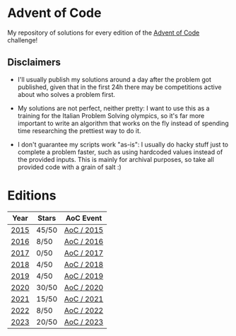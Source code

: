 # Advent of Code
My repository of solutions for every edition of the [Advent of Code](https://adventofcode.com) challenge!

## Disclaimers
- I'll usually publish my solutions around a day after the problem got published, given that in the first 24h 
there may be competitions active about who solves a problem first.

- My solutions are not perfect, neither pretty: I want to use this as a training for the Italian Problem Solving 
olympics, so it's far more important to write an algorithm that works on the fly instead of spending time researching the prettiest way to do it.

- I don't guarantee my scripts work "as-is": I usually do hacky stuff just to complete a problem faster, such as using 
hardcoded values instead of the provided inputs. This is mainly for archival purposes, so take all provided code with a 
grain of salt :)

# Editions
| Year          | Stars | AoC Event                                   |
|---------------|-------|---------------------------------------------|
| [2015](2015/) | 45/50 | [AoC / 2015](https://adventofcode.com/2015) |
| [2016](2016/) | 8/50  | [AoC / 2016](https://adventofcode.com/2016) |
| [2017](2017/) | 0/50  | [AoC / 2017](https://adventofcode.com/2017) |
| [2018](2018/) | 4/50  | [AoC / 2018](https://adventofcode.com/2018) |
| [2019](2019/) | 4/50  | [AoC / 2019](https://adventofcode.com/2019) |
| [2020](2020/) | 30/50 | [AoC / 2020](https://adventofcode.com/2020) |
| [2021](2021/) | 15/50 | [AoC / 2021](https://adventofcode.com/2021) |
| [2022](2022/) | 8/50  | [AoC / 2022](https://adventofcode.com/2022) |
| [2023](2023/) | 20/50 | [AoC / 2023](https://adventofcode.com/2023) |
